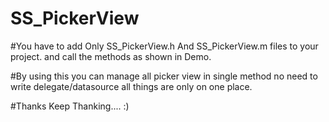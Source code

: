 # SS_PickerView
#You have to add Only SS_PickerView.h And SS_PickerView.m files to your project. and call the methods as shown in Demo.

#By using this you can manage all picker view in single method no need to write delegate/datasource all things are only on one place.

#Thanks Keep Thanking.... :)